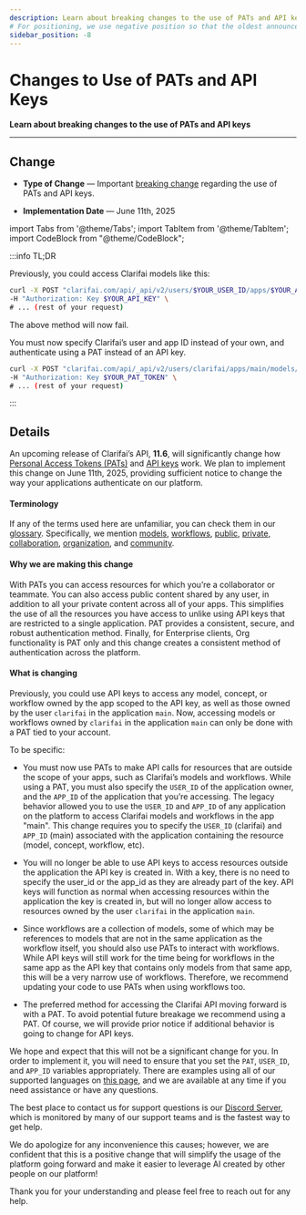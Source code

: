 ```yaml
---
description: Learn about breaking changes to the use of PATs and API keys
# For positioning, we use negative position so that the oldest announcements are displayed at the bottom. Any time you add a new announcement, increase the position by -1.
sidebar_position: -8
---
```


# Changes to Use of PATs and API Keys

**Learn about breaking changes to the use of PATs and API keys**
<hr />

## Change

- **Type of Change** — Important [breaking change](https://docs.clarifai.com/product-updates/changelog/release-types#release-types) regarding the use of PATs and API keys.

- **Implementation Date** — June 11th, 2025

import Tabs from '@theme/Tabs';
import TabItem from '@theme/TabItem';
import CodeBlock from "@theme/CodeBlock";

:::info TL;DR

Previously, you could access Clarifai models like this:

```bash
curl -X POST "clarifai.com/api/_api/v2/users/$YOUR_USER_ID/apps/$YOUR_APP_ID/models/general-image-recognition/outputs" \
-H "Authorization: Key $YOUR_API_KEY" \
# ... (rest of your request)
```

The above method will now fail.

You must now specify Clarifai’s user and app ID instead of your own, and authenticate using a PAT instead of an API key.

```bash
curl -X POST "clarifai.com/api/_api/v2/users/clarifai/apps/main/models/general-image-recognition/outputs" \
-H "Authorization: Key $YOUR_PAT_TOKEN" \
# ... (rest of your request)
```

:::

## Details

An upcoming release of Clarifai’s API, **11.6**, will significantly change how [Personal Access Tokens (PATs)](https://docs.clarifai.com/clarifai-basics/authentication/personal-access-tokens/) and [API keys](https://docs.clarifai.com/clarifai-basics/authentication/app-specific-api-keys/) work. We plan to implement this change on June 11th, 2025, providing sufficient notice to change the way your applications authenticate on our platform.  

#### Terminology

If any of the terms used here are unfamiliar, you can check them in our [glossary](https://docs.clarifai.com/clarifai-basics/glossary). Specifically, we mention [models](https://docs.clarifai.com/clarifai-basics/glossary/#model), [workflows](https://docs.clarifai.com/clarifai-basics/glossary/#workflows), [public](https://docs.clarifai.com/clarifai-basics/glossary/#public), [private](https://docs.clarifai.com/clarifai-basics/glossary/#private), [collaboration](https://docs.clarifai.com/clarifai-basics/glossary/#collaboration), [organization](https://docs.clarifai.com/clarifai-basics/glossary/#organization), and [community](https://docs.clarifai.com/clarifai-basics/glossary/#community).

#### Why we are making this change

With PATs you can access resources for which you’re a collaborator or teammate. You can also access public content shared by any user, in addition to all your private content across all of your apps. This simplifies the use of all the resources you have access to unlike using API keys that are restricted to a single application. PAT provides a consistent, secure, and robust authentication method. Finally, for Enterprise clients, Org functionality is PAT only and this change creates a consistent method of authentication across the platform.

#### What is changing

Previously, you could use API keys to access any model, concept, or workflow owned by the app scoped to the API key, as well as those owned by the user `clarifai` in the application `main`. Now, accessing models or workflows owned by `clarifai` in the application `main` can only be done with a PAT tied to your account. 

To be specific:

- You must now use PATs to make API calls for resources that are outside the scope of your apps, such as Clarifai’s models and workflows. While using a PAT, you must also specify the `USER_ID` of the application owner, and the `APP_ID` of the application that you’re accessing. The legacy behavior allowed you to use the `USER_ID` and `APP_ID` of any application on the platform to access Clarifai models and workflows in the app "main". This change requires you to specify the `USER_ID` (clarifai) and `APP_ID` (main) associated with the application containing the resource (model, concept, workflow, etc).

- You will no longer be able to use API keys to access resources outside the application the API key is created in. With a key, there is no need to specify the user_id or the app_id as they are already part of the key. API keys will function as normal when accessing resources within the application the key is created in, but will no longer allow access to resources owned by the user `clarifai` in the application `main`.

- Since workflows are a collection of models, some of which may be references to models that are not in the same application as the workflow itself, you should also use PATs to interact with workflows. While API keys will still work for the time being for workflows in the same app as the API key that contains only models from that same app, this will be a very narrow use of workflows. Therefore, we recommend updating your code to use PATs when using workflows too.

- The preferred method for accessing the Clarifai API moving forward is with a PAT. To avoid potential future breakage we recommend using a PAT. Of course, we will provide prior notice if additional behavior is going to change for API keys.

We hope and expect that this will not be a significant change for you. In order to implement it, you will need to ensure that you set the `PAT`, `USER_ID`, and `APP_ID` variables appropriately. There are examples using all of our supported languages on [this page](https://docs.clarifai.com/api-guide/predict/images), and we are available at any time if you need assistance or have any questions.

The best place to contact us for support questions is our [Discord Server](https://discord.gg/WgUvPK4pVD), which is monitored by many of our support teams and is the fastest way to get help.

We do apologize for any inconvenience this causes; however, we are confident that this is a positive change that will simplify the usage of the platform going forward and make it easier to leverage AI created by other people on our platform!

Thank you for your understanding and please feel free to reach out for any help.
